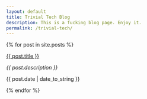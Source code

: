 ```yaml
---
layout: default
title: Trivial Tech Blog
description: This is a fucking blog page. Enjoy it.
permalink: /trivial-tech/
---
```


{% for post in site.posts %}
  <div class="blog-item">
    <a class="post-link" href="{{ post.url }}">{{ post.title }}</a>
    <p class="meta"><i>{{ post.description }}</i></p>
    <p class="meta">{{ post.date | date_to_string }}</p>
  </div>
{% endfor %}

